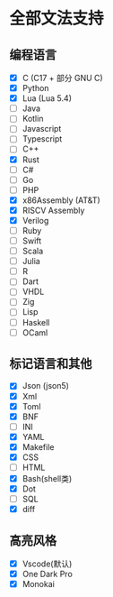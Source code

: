
# 全部文法支持

## 编程语言

- [x] C (C17 + 部分 GNU C)
- [x] Python
- [x] Lua (Lua 5.4)
- [ ] Java
- [ ] Kotlin
- [ ] Javascript
- [ ] Typescript
- [ ] C++
- [x] Rust
- [ ] C#
- [ ] Go
- [ ] PHP
- [x] x86Assembly (AT&T)
- [x] RISCV Assembly
- [x] Verilog
- [ ] Ruby
- [ ] Swift
- [ ] Scala
- [ ] Julia
- [ ] R
- [ ] Dart
- [ ] VHDL
- [ ] Zig
- [ ] Lisp
- [ ] Haskell
- [ ] OCaml

## 标记语言和其他

- [x] Json (json5)
- [x] Xml
- [x] Toml
- [x] BNF
- [ ] INI
- [x] YAML
- [x] Makefile
- [x] CSS
- [ ] HTML
- [x] Bash(shell类)
- [x] Dot
- [ ] SQL
- [x] diff

## 高亮风格

- [x] Vscode(默认)
- [x] One Dark Pro
- [x] Monokai